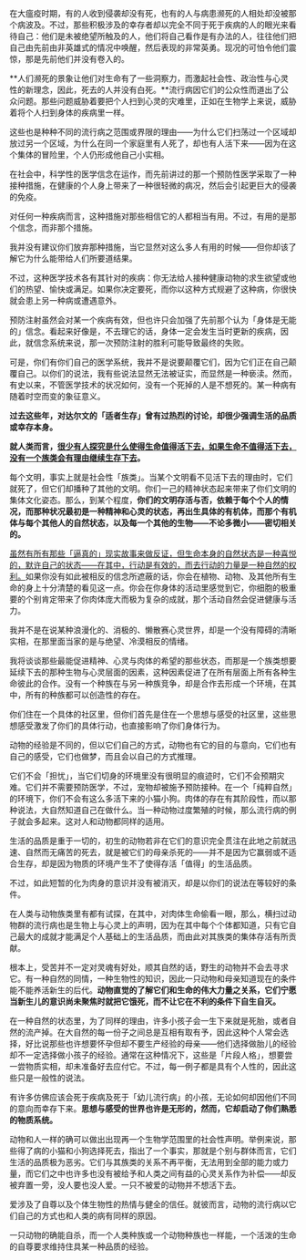 在大瘟疫时期，有的人收到侵袭却没有死，也有的人与病患濒死的人相处却没被那个病波及。不过，那些积极涉及的幸存者却以完全不同于死于疾病的人的眼光来看待自己：他们是未被绝望所触及的人，他们将自己看作是有办法的人，往往他们把自己由先前由非英雄式的情况中唤醒，然后表现的非常英勇。现况的可怕令他们震惊，那是先前他们并没有卷入的。

**人们濒死的景象让他们对生命有了一些洞察力，而激起社会性、政治性与心灵性的新理念，因此，死去的人并没有白死。**流行病因它们的公众性而道出了公众问题。那些问题威胁着要把个人扫到心灵的灾难里，正如在生物学上来说，威胁着将个人扫到身体的疾病里一样。

这些也是种种不同的流行病之范围或界限的理由——为什么它们扫荡过一个区域却放过另一个区域，为什么在同一个家庭里有人死了，却也有人活下来——因为在这个集体的冒险里，个人仍形成他自己小实相。

在社会中，科学性的医学信念在运作，而先前讲过的那一个预防性医学采取了一种接种措施，在健康的个人身上带来了一种很轻微的病况，然后会引起更巨大的侵袭的免疫。

对任何一种疾病而言，这种措施对那些相信它的人都相当有用。不过，有用的是那个信念，而非那个措施。

我并没有建议你们放弃那种措施，当它显然对这么多人有用的时候——但你却该了解它为什么能带给人们所要道结果。

不过，这种医学技术各有其针对的疾病：你无法给人接种健康动物的求生欲望或他们的热望、愉快或满足。如果你决定要死，而你以这种方式规避了这种病，你很快就会患上另一种病或遭遇意外。

预防注射虽然会对某一个疾病有效，但也许只会加强了先前那个认为「身体是无能的」信念。看起来好像是，不去理它的话，身体一定会发生当时更新的疾病，因此，就信念系统来说，那一次预防注射的胜利可能导致最终的失败。

可是，你们有你们自己的医学系统，我并不是说要颠覆它们，因为它们正在自己颠覆自己。以你们的说法，我有些说法显然无法被证实，而显然是一种亵渎。然而，有史以来，不管医学技术的状况如何，没有一个死掉的人是不想死的。某一种病有随着时空而变的象征意义。

**过去这些年，对达尔文的「适者生存」曾有过热烈的讨论，却很少强调生活的品质或幸存本身。**

**就人类而言，<u>很少有人探究是什么使得生命值得活下去，如果生命不值得活下去，没有一个族类会有理由继续生存下去</u>。**

每个文明，事实上就是社会性「族类」。当某个文明看不见活下去的理由时，它们就死了，但它们却播种了其他的文明。你们一己的精神状态起来带来了你们文明的集体文化姿态。那么，到某个程度，**你们的文明存活与否，依赖于每个个人的情况，而那种状况最初是一种精神和心灵的状态，再出生具体的有机体，而那个有机体与每个其他人的自然状态，以及每一个其他的生物——不论多微小——密切相关的。**

<u>虽然有所有那些「逼真的」现实故事来做反证，但生命本身的自然状态是一种喜悦的，默许自己的状态——在其中，行动是有效的，而去行动的力量是一种自然的权利。</u>如果你没有如此被相反的信念所遮蔽的话，你会在植物、动物、及其他所有生命的身上十分清楚的看见这一点。你会在你身体的活动里感觉到它，你细胞的极重要的个别肯定带来了你肉体庞大而极为复杂的成就，那个活动自然会促进健康与活力。

我并不是在说某种浪漫化的、消极的、懒散赛心灵世界，却是一个没有障碍的清晰实相，在那里面当家的是与绝望、冷漠相反的情绪。

我将谈谈那些最能促进精神、心灵与肉体的希望的那些状态，而那是一个族类想要延续下去的那种生物与心灵层面的因素，这种因素促进了在所有层面上所有各种生命彼此的合作。没有一个种族在与另一种族竞争，却是合作去形成一个环境，在其中，所有的种族都可以创造性的存在。

你们住在一个具体的社区里，但你们首先是住在一个思想与感受的社区里，这些思想感受激发了你们的具体行动，也直接影响了你们身体行为。

动物的经验是不同的，但以它们自己的方式，动物也有它的目的与意向，它们也有自己的感受，它们也做梦，而且会以自己的方式推理。

它们不会「担忧」，当它们切身的环境里没有很明显的痕迹时，它们不会预期灾难。它们并不需要预防医学，不过，宠物却被施予预防接种。在一个「纯粹自然」的环境下，你们不会有这么多活下来的小猫小狗。肉体的存在有其阶段性，而以那种说法，大自然知道自己在做什么。当一种动物过度繁殖的时候，那么流行病的例子就会多起来。这对人和动物都同样的适用。

生活的品质是重于一切的，初生的动物若非在它们的意识完全贯注在此地之前就迅速、自然而无痛苦的死去，就是被它们的母亲杀死的——并不是因为它赢弱或不适合生存，却是因为物质的环境产生不了使得存活「值得」的生活品质。	

不过，如此短暂的化为肉身的意识并没有被消灭，却是以你们的说法在等较好的条件。

在人类与动物族类里有都有试探，在其中，对肉体生命偷看一眼，那么，横扫过动物群的流行病也是生物上与心灵上的声明，因为在其中每个个体都知道，只有它自己最大的成就才能满足个人基础上的生活品质，而由此对其族类的集体存活有所贡献。

根本上，受苦并不一定对灵魂有好处，顺其自然的话，野生的动物并不会去寻求它。有一种自然的同情，一种生物性的知识，因此一只动物和母亲知道现在的条件能不能养活新生的后代。**动物直觉的了解它们和生命的伟大力量之关系，它们宁愿当新生儿的意识尚未聚焦时就把它饿死，而不让它在不利的条件下自生自灭。**

在一种自然的状态里，为了同样的理由，许多小孩子会一生下来就是死胎，或者自然的流产掉。在大自然的每一份子之间总是互相有取有予，因此这种个人常会选择，好比说那些也许想要怀孕但却不要生产经验的母亲——他们选择做胎儿的经验却不一定选择做小孩子的经验。通常在这种情况下，这些是「片段人格」，想要尝一尝物质实相，却未准备好去应付它。不过，每一例子都是具有个人性的，因此这些只是一般性的说法。

有许多仿佛应该会死于疾病及死于「幼儿流行病」的小孩，无论如何却因他们不同的意向而幸存下来。**思想与感受的世界也许是无形的，然而，它却启动了你们熟悉的物质系统。**

动物和人一样的确可以做出出现再一个生物学范围里的社会性声明。举例来说，那些得了病的小猫和小狗选择死去，指出了一个事实，那就是个别与群体而言，它们生活的品质极为恶劣。它们与其族类的关系不再平衡，无法用到全部的能力或力量，而它们之中也许多也没有被给予和人类之间有益的心灵关系作为补偿——却反被弃置一旁，没人要也没人爱。一只不被爱的动物并不想活下去。

爱涉及了自尊以及个体生物性的热情与健全的信任。就彼而言，动物的流行病以它们自己的方式也和人类的病有同样的原因。

一只动物的确能自杀，而一个人类种族或一个动物种族也一样能，一个活泼的生命的自尊要求维持住具某一种品质的经验。